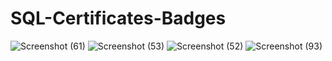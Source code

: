 # SQL-Certificates-Badges
![Screenshot (61)](https://github.com/PranjalSarnaik21/SQL-Certificates/assets/158582133/e1a8c2b9-2ace-4b88-b4ab-03c352a789c2)
![Screenshot (53)](https://github.com/PranjalSarnaik21/SQL-Certificates/assets/158582133/50001545-9acf-45c2-9b84-2bed0f7e0b2e)
![Screenshot (52)](https://github.com/PranjalSarnaik21/SQL-Certificates/assets/158582133/c2e401e5-0333-4404-a5f0-dd2fc9afdca7)
![Screenshot (93)](https://github.com/PranjalSarnaik21/SQL-Certificates-Badges/assets/158582133/9d952cb4-b55c-4235-8e46-d7721bc38ff2)
